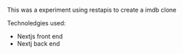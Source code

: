 This was a experiment using restapis to create a imdb clone

Technoledgies used:

- Nextjs front end
- Nextj back end
